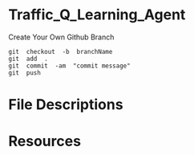 # Traffic_Q_Learning_Agent

Create Your Own Github Branch

```
git  checkout  -b  branchName
git  add  .
git  commit  -am  "commit message"
git  push
```

# File Descriptions

# Resources
